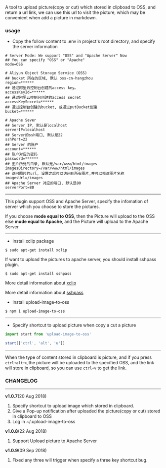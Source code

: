 A tool to upload picture(copy or cut) which stored in clipboad to OSS, and return a url link, we can use this url to visit the picture, which may be convenient when add a picture in markdown.

### usage

- Copy the follow content to .env in project's root directory, and specify the server information

```
# Server Mode: We support "OSS" and "Apache Server" Now
## You can specify "OSS" or "Apache"
mode=OSS

# Aliyun Object Storage Service (OSS)
## bucket 所在的区域, 默认 oss-cn-hangzhou
region=******
## 通过阿里云控制台创建的access key。
accessKeyId=******
## 通过阿里云控制台创建的access secret
accessKeySecret=******
## 通过控制台创建的bucket, 或通过putBucket创建
bucket=******

# Apache Sever
## Server IP, 默认是localhost
serverIP=localhost
## Server的ssh端口, 默认是22
sshPort=22
## Server 的账户
account=******
## 账户对应的密码
password=******
## 图片所处的目录, 默认是/var/www/html/images
imagesDirectory=/var/www/html/images
## 访问图片的url, 设置之后可以访问到所有图片,并可以修改图片名称
imagesUrl=/images
## Apache Server 对应的端口, 默认是80
serverPort=80
```

---

This plugin support OSS and Apache Server, specify the infomation of server which you choose to store the pictures.

If you choose **mode equal to OSS**, then the Picture will upload to the OSS
else **mode equal to Apache**, and the Picture will upload to the Apache Server

---

- Install xclip package
```shell
$ sudo apt-get install xclip
```

If want to upload the pictures to apache server, you should install sshpass plugin.
```shell
$ sudo apt-get install sshpass
```

More detail information about [xclip](https://github.com/astrand/xclip)

More detail information about [sshpass](https://gist.github.com/arunoda/7790979)

- Install upload-image-to-oss

```shell
$ npm i upload-image-to-oss
```

---

- Specify shortcut to upload picture when copy a cut a picture

```typescript
import start from 'upload-image-to-oss'

start(['ctrl', 'alt', 'u'])
```

--- 

When the type of content stored in clipboard is picture, and if you press `ctrl+alt+u`,the picture will be uploaded to the specified OSS, and the link will store in clipboard, so you can use `ctrl+v` to get the link.

### CHANGELOG
---
**v1.0.7**(20 Aug 2018)
1. Specify shortcut to upload image which stored in clipboard.
2. Give a Pop-up notification after uploaded the  picture(copy or cut) stored in clipboard to OSS
3. Log in ~/.upload-image-to-oss

**v1.0.8**(22 Aug 2018)
1. Support Upload picture to Apache Server

**v1.0.9**(09 Sep 2018)
1. Fixed any three will trigger when specify a three key shortcut bug.